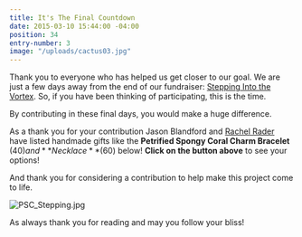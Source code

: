 ```yaml
---
title: It's The Final Countdown
date: 2015-03-10 15:44:00 -04:00
position: 34
entry-number: 3
image: "/uploads/cactus03.jpg"
---
```


Thank you to everyone who has helped us get closer to our goal. We are just a few days away from the end of our fundraiser: [Stepping Into the Vortex](http://www.indiegogo.com/projects/stepping-into-the-vortex). So, if you have been thinking of participating, this is the time.

By contributing in these final days, you would make a huge difference.

As a thank you for your contribution Jason Blandford and [Rachel Rader](http://www.rachelrader.com/about/) have listed handmade gifts like the **Petrified Spongy Coral Charm Bracelet** ($40) and **Necklace** ($60) below! **Click on the button above** to see your options!

And thank you for considering a contribution to help make this project come to life.

![PSC_Stepping.jpg](/uploads/PSC_Stepping.jpg)

As always thank you for reading and may you follow your bliss!